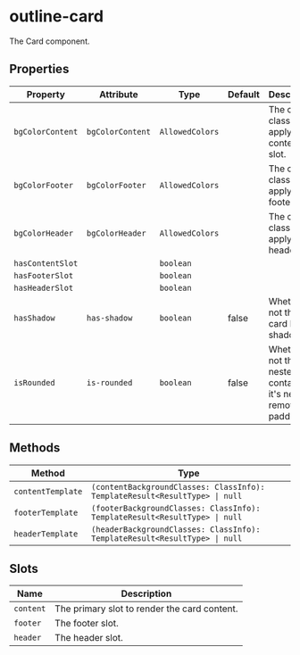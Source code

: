 # outline-card

The Card component.

## Properties

| Property         | Attribute        | Type            | Default | Description                                      |
|------------------|------------------|-----------------|---------|--------------------------------------------------|
| `bgColorContent` | `bgColorContent` | `AllowedColors` |         | The color class to apply to the content slot.    |
| `bgColorFooter`  | `bgColorFooter`  | `AllowedColors` |         | The color class to apply to the footer slot.     |
| `bgColorHeader`  | `bgColorHeader`  | `AllowedColors` |         | The color class to apply to the header slot.     |
| `hasContentSlot` |                  | `boolean`       |         |                                                  |
| `hasFooterSlot`  |                  | `boolean`       |         |                                                  |
| `hasHeaderSlot`  |                  | `boolean`       |         |                                                  |
| `hasShadow`      | `has-shadow`     | `boolean`       | false   | Whether or not this card has a shadow.           |
| `isRounded`      | `is-rounded`     | `boolean`       | false   | Whether or not this is a nested container. If it's nested, remove padding. |

## Methods

| Method            | Type                                             |
|-------------------|--------------------------------------------------|
| `contentTemplate` | `(contentBackgroundClasses: ClassInfo): TemplateResult<ResultType> \| null` |
| `footerTemplate`  | `(footerBackgroundClasses: ClassInfo): TemplateResult<ResultType> \| null` |
| `headerTemplate`  | `(headerBackgroundClasses: ClassInfo): TemplateResult<ResultType> \| null` |

## Slots

| Name      | Description                                  |
|-----------|----------------------------------------------|
| `content` | The primary slot to render the card content. |
| `footer`  | The footer slot.                             |
| `header`  | The header slot.                             |
